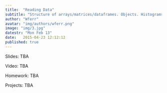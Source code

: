 ```yaml
---
title:  "Reading Data"
subtitle: "Structure of arrays/matrices/dataframes. Objects. Histograms and missing value imputation. Summary statistics."
author: "Wferr"
avatar: "img/authors/wferr.png"
image: "img/3.jpg"
datestr: "Mon Feb 13"
date:   2015-04-23 12:12:12
published: true
---
```


Slides: TBA

Video: TBA

Homework: TBA

Projects: TBA
